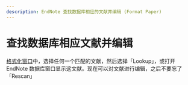 ```yaml
---
description: EndNote 查找数据库相应的文献并编辑 (Format Paper)
---
```


# 查找数据库相应文献并编辑

[格式化窗口](format-paper.md)中，选择任何一个匹配的文献，然后选择「Lookup」，或打开 EndNote 数据库窗口显示这文献。现在可以对文献进行编辑，之后不要忘了「Rescan」

